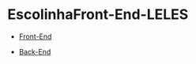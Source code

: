 # EscolinhaFront-End-LELES

* [Front-End](https://github.com/JoseCamilo/EscolinhaFront-End-LELES)

* [Back-End](https://github.com/marllonfernandes/EscolinhaBack-End-LELES)

